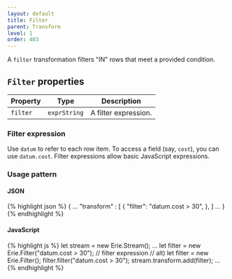 ```yaml
---
layout: default
title: Filter
parent: Transform
level: 1
order: 403
---
```


A `filter` transformation filters "IN" rows that meet a provided condition.

## `Filter` properties

| Property | Type | Description |
| -------- | ---- | ----------- |
| `filter` | `exprString` | A filter expression. |

### Filter expression

Use `datum` to refer to each row item.
To access a field (say, `cost`), you can use `datum.cost`.
Filter expressions allow basic JavaScript expressions.

### Usage pattern

<code-groups>
<code-group>
<h4>JSON</h4>
{% highlight json %}
{
  ...
  "transform" : [
    {
      "filter": "datum.cost > 30",
    },
  ]
  ...
}
{% endhighlight %}
</code-group>
<code-group>
<h4>JavaScript</h4>
{% highlight js %}
let stream = new Erie.Stream();
...
let filter = new Erie.Filter("datum.cost > 30"); // filter expression
// alt) let filter = new Erie.Filter(); filter.filter("datum.cost > 30");
stream.transform.add(filter);
...
{% endhighlight %}
</code-group>
</code-groups>
